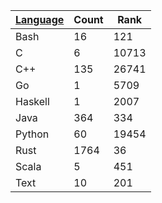 | [Language](https://kenkoooo.com/atcoder/atcoder-api/v3/user/language_rank?user=kenkoooo) | Count | Rank |
|------------------|-------|------|
| Bash | 16 | 121 |
| C | 6 | 10713 |
| C++ | 135 | 26741 |
| Go | 1 | 5709 |
| Haskell | 1 | 2007 |
| Java | 364 | 334 |
| Python | 60 | 19454 |
| Rust | 1764 | 36 |
| Scala | 5 | 451 |
| Text | 10 | 201 |
